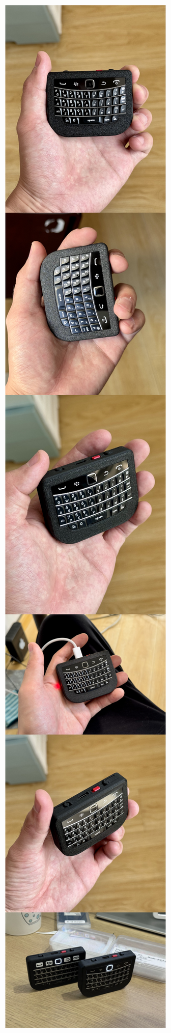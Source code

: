 <img src="https://github.com/ZitaoTech/BB9900-USB_BLE_Keyboard/blob/main/Gallery/9900_1.jpg"  alt="9900_1" align=center />
<img src="https://github.com/ZitaoTech/BB9900-USB_BLE_Keyboard/blob/main/Gallery/9900_2.jpg"  alt="9900_1" align=center />
<img src="https://github.com/ZitaoTech/BB9900-USB_BLE_Keyboard/blob/main/Gallery/9900_3.jpg"  alt="9900_1" align=center />
<img src="https://github.com/ZitaoTech/BB9900-USB_BLE_Keyboard/blob/main/Gallery/9900_4.jpg"  alt="9900_1" align=center />
<img src="https://github.com/ZitaoTech/BB9900-USB_BLE_Keyboard/blob/main/Gallery/9900_5.jpg"  alt="9900_1" align=center />
<img src="https://github.com/ZitaoTech/BB9900-USB_BLE_Keyboard/blob/main/Gallery/Q10_9900.jpg"  alt="9900_1" align=center />
